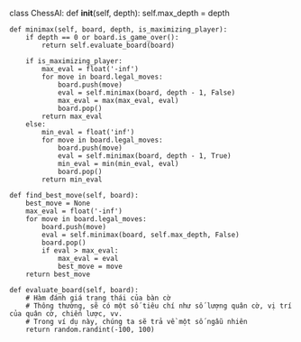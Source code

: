 class ChessAI:
    def __init__(self, depth):
        self.max_depth = depth

    def minimax(self, board, depth, is_maximizing_player):
        if depth == 0 or board.is_game_over():
            return self.evaluate_board(board)

        if is_maximizing_player:
            max_eval = float('-inf')
            for move in board.legal_moves:
                board.push(move)
                eval = self.minimax(board, depth - 1, False)
                max_eval = max(max_eval, eval)
                board.pop()
            return max_eval
        else:
            min_eval = float('inf')
            for move in board.legal_moves:
                board.push(move)
                eval = self.minimax(board, depth - 1, True)
                min_eval = min(min_eval, eval)
                board.pop()
            return min_eval

    def find_best_move(self, board):
        best_move = None
        max_eval = float('-inf')
        for move in board.legal_moves:
            board.push(move)
            eval = self.minimax(board, self.max_depth, False)
            board.pop()
            if eval > max_eval:
                max_eval = eval
                best_move = move
        return best_move

    def evaluate_board(self, board):
        # Hàm đánh giá trạng thái của bàn cờ
        # Thông thường, sẽ có một số tiêu chí như số lượng quân cờ, vị trí của quân cờ, chiến lược, vv.
        # Trong ví dụ này, chúng ta sẽ trả về một số ngẫu nhiên
        return random.randint(-100, 100)


